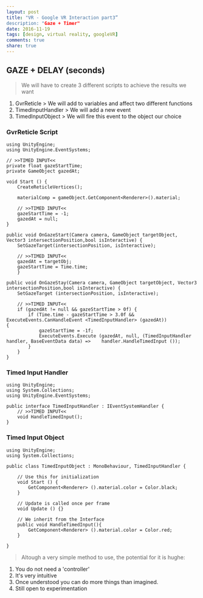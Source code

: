 ```yaml
---
layout: post
title: "VR - Google VR Interaction part3”
description: "Gaze + Timer"
date: 2016-11-19
tags: [design, virtual reality, googleVR]
comments: true
share: true
---
```

## GAZE + DELAY (seconds)

> We will have to create 3 different scripts to achieve the results we want

1. GvrReticle > We will add to variables and affect two different functions
2. TimedInputHandler > We will add a new event
3. TimedInputObject > We will fire this event to the object our choice

### GvrReticle Script

	using UnityEngine;
	using UnityEngine.EventSystems;	

	// >>TIMED INPUT<<
	private float gazeStartTime;
	private GameObject gazedAt;

	void Start () {
		CreateReticleVertices();

		materialComp = gameObject.GetComponent<Renderer>().material;

		// >>TIMED INPUT<<
		gazeStartTime = -1;
		gazedAt = null;
  	}

	public void OnGazeStart(Camera camera, GameObject targetObject, Vector3 intersectionPosition,bool isInteractive) {
		SetGazeTarget(intersectionPosition, isInteractive);

		// >>TIMED INPUT<<
		gazedAt = targetObj;
		gazeStartTime = Time.time;
    	}

	public void OnGazeStay(Camera camera, GameObject targetObject, Vector3 intersectionPosition,bool isInteractive) {
		SetGazeTarget (intersectionPosition, isInteractive);

		// >>TIMED INPUT<<
		if (gazedAt != null && gazeStartTime > 0f) {
			if (Time.time - gazeStartTime > 3.0f && ExecuteEvents.CanHandleEvent <TimedInputHandler> (gazedAt)) 			{
				gazeStartTime = -1f;
				ExecuteEvents.Execute (gazedAt, null, (TimedInputHandler handler, BaseEventData data) => 	handler.HandleTimedInput ());
			}
		}
	}

### Timed Input Handler

	using UnityEngine;
	using System.Collections;
	using UnityEngine.EventSystems;

	public interface TimedInputHandler : IEventSystemHandler {
		// >>TIMED INPUT<<
		void HandleTimedInput();
	}

### Timed Input Object

	using UnityEngine;
	using System.Collections;

	public class TimedInputObject : MonoBehaviour, TimedInputHandler {

		// Use this for initialization
		void Start () {
			GetComponent<Renderer> ().material.color = Color.black;
		}
		
		// Update is called once per frame
		void Update () {}

		// We inherit from the Interface
		public void HandleTimedInput(){
			GetComponent<Renderer> ().material.color = Color.red;
		}

	}

> Altough a very simple method to use, the potential for it is hughe:

1. You do not need a 'controller'
2. It's very intuitive
3. Once understood you can do more things than imagined.
4. Still open to experimentation
